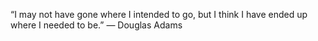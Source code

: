 
“I may not have gone where I intended to go, but I think I have ended up where I needed to be.” — Douglas Adams
